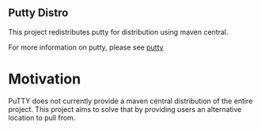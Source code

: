 Putty Distro
------------

This project redistributes putty for distribution using maven central.

For more information on putty, please see [putty](https://www.chiark.greenend.org.uk/~sgtatham/putty/)

# Motivation #

PuTTY does not currently provide a maven central distribution of the entire project. This project aims to solve that by providing users an alternative location to pull from.

